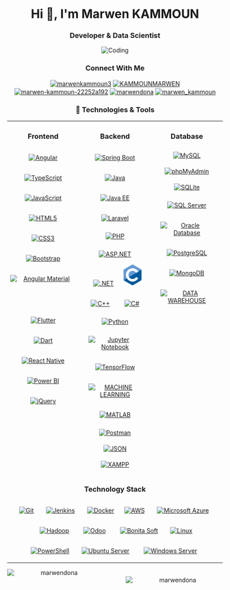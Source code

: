 <h1 align="center">Hi 👋, I'm Marwen KAMMOUN</h1>
<h3 align="center">Developer & Data Scientist</h3>
<div align="center">
    <img alt="Coding" width="300" src="https://media1.giphy.com/media/qgQUggAC3Pfv687qPC/giphy.gif" />
</div>

<h3 align="center"> Connect With Me </h3>
<p align="center">
    <a href="mailto:marwenkammoun3@gmail.com" target="blank"><img align="center"
            src="https://upload.wikimedia.org/wikipedia/commons/4/4e/Gmail_Icon.png" alt="marwenkammoun3" height="30" width="40" /></a>
    <a href="mailto:KAMMOUNMARWEN@iit.ens.tn" target="_blank"><img align="center"
            src="https://encrypted-tbn0.gstatic.com/images?q=tbn:ANd9GcQjPWa57XR6nTz37D9XSWANAF0QYMaNT5rUBZfvmMLrU5gbW4eX70xICEbo1ZLJCa-DPzE&usqp=CAU"                   alt="KAMMOUNMARWEN"
            height="30" width="40" /></a>
    <a href="https://www.linkedin.com/in/marwen-kammoun-22252a192" target="blank"><img align="center"
            src="https://raw.githubusercontent.com/rahuldkjain/github-profile-readme-generator/master/src/images/icons/Social/linked-in-alt.svg"
            alt="marwen-kammoun-22252a192" height="30" width="40" /></a>
    <a href="https://www.facebook.com/marwendona" target="blank"><img align="center"
            src="https://raw.githubusercontent.com/rahuldkjain/github-profile-readme-generator/master/src/images/icons/Social/facebook.svg"
            alt="marwendona" height="30" width="40" /></a>
    <a href="https://twitter.com/marwen_kammoun" target="blank"><img align="center"
            src="https://raw.githubusercontent.com/rahuldkjain/github-profile-readme-generator/master/src/images/icons/Social/twitter.svg"
            alt="marwen_kammoun" height="30" width="40" /></a>
</p>

<h3 align="center"> 🔧 Technologies & Tools </h3>
<table>
    <tr>
        <td valign="top" width="33%">
            <h3 align="center">Frontend</h3>
            <div align="center">
                <a href="https://angular.io/" target="_blank"><img style="margin: 15px"
                        src="https://cdn.iconscout.com/icon/free/png-256/angular-226066.png" alt="Angular" height="50" /></a>
                <a href="https://www.typescriptlang.org/" target="_blank"><img style="margin: 15px"
                        src="https://cdn.simpleicons.org/typescript/#3178C6" alt="TypeScript" height="50" /></a>
                <a href="https://www.javascript.com/" target="_blank"><img style="margin: 15px"
                        src="https://cdn.simpleicons.org/javaScript/#F7DF1E" alt="JavaScript" height="50" /></a>
                </br>
                <a href="https://en.wikipedia.org/wiki/HTML5" target="_blank"><img style="margin: 15px"
                        src="https://cdn.simpleicons.org/html5/#E34F26" alt="HTML5" height="50" /></a>
                <a href="https://www.w3schools.com/css/" target="_blank"><img style="margin: 15px"
                        src="https://cdn.simpleicons.org/css3/#1572B6" alt="CSS3" height="50" /></a>
                <a href="https://getbootstrap.com/docs/3.4/javascript/" target="_blank"><img style="margin: 15px"
                        src="https://cdn.simpleicons.org/bootstrap/#7952B3" alt="Bootstrap" height="50" /></a>
                <a href="https://material.angular.io/" target="_blank"><img style="margin: 15px; display: block; margin-left: auto; margin-right: auto;"
                        src="https://encrypted-tbn0.gstatic.com/images?q=tbn:ANd9GcQUnDVEqEe78HvQ9g-GMREzL1xFXgDRtcVuFUJL9qCq2XCCiAdy4oBSJXFNtdp9npGNrUM&usqp=CAU" alt="Angular Material" height="50" /></a>
                </br>
                <a href="https://flutter.dev/" target="_blank"><img style="margin: 15px"
                        src="https://cdn.iconscout.com/icon/free/png-256/flutter-2038877-1720090.png" alt="Flutter" height="50" /></a>
                <a href="https://dart.dev/" target="_blank"><img style="margin: 15px"
                        src="https://encrypted-tbn0.gstatic.com/images?q=tbn:ANd9GcQWoxiRajTWnNdhHO1ZF2oxaJevJJZJ00AXxZxBzxEPBZGijOFEgKgYGAUtshf7jhoOEtQ&usqp=CAU" alt="Dart" height="50" /></a>
                <a href="https://reactnative.dev/" target="_blank"><img style="margin: 15px"
                        src="https://encrypted-tbn0.gstatic.com/images?q=tbn:ANd9GcShQSuzoSO033la85_jAMD48b8TkB-zlphdBZxTl4HUqGJ3k1SFIutkkxCrCxYisxksSMc&usqp=CAU" alt="React Native" height="50" /></a>
                </br>
                <a href="https://powerbi.microsoft.com/" target="_blank"><img style="margin: 15px"
                         src="https://cdn.windowsreport.com/wp-content/uploads/2019/08/Power-bi-Authentication-error.jpg" alt="Power BI" height="50" /></a>
                <a href="https://jquery.com/" target="_blank"><img style="margin: 15px"
                        src="https://cdn.simpleicons.org/jquery/#0769AD" alt="jQuery" height="50" /></a>
            </div>
        </td>
        <td valign="top" width="33%">
            <h3 align="center">Backend</h3>
            <div align="center">
                <a href="https://spring.io/projects/spring-boot" target="_blank"><img style="margin: 15px"
                        src="https://upload.wikimedia.org/wikipedia/commons/thumb/4/44/Spring_Framework_Logo_2018.svg/800px-Spring_Framework_Logo_2018.svg.png" 
                                                                                     alt="Spring Boot" height="50" width="50"/></a>
                <a href="https://java.com/" target="_blank"><img style="margin: 15px"
                        src="https://upload.wikimedia.org/wikipedia/en/thumb/3/30/Java_programming_language_logo.svg/131px-Java_programming_language_logo.svg.png" alt="Java" height="50" /></a>
                <a href="https://www.oracle.com/java/technologies/javaee" target="_blank"><img style="margin: 15px"
                        src="https://encrypted-tbn0.gstatic.com/images?q=tbn:ANd9GcQIK3iAdcz6N-v95EcniWPhkEh9LQCj9JoYoC7YWmThdimCl3DWyzN8-p7Lbk0frlWraP8&usqp=CAU" alt="Java EE" height="50" /></a>
                <a href="https://laravel.com/" target="_blank"><img style="margin: 15px"
                        src="https://upload.wikimedia.org/wikipedia/commons/thumb/9/9a/Laravel.svg/1200px-Laravel.svg.png" alt="Laravel" height="50" /></a>
                <a href="https://www.php.net/" target="_blank"><img style="margin: 10px"
                        src="https://profilinator.rishav.dev/skills-assets/php-original.svg" alt="PHP" height="50" /></a>
                <a href="https://dotnet.microsoft.com/apps/aspnet" target="_blank"><img style="margin: 15px"
                        src="https://encrypted-tbn0.gstatic.com/images?q=tbn:ANd9GcTE4fAzck7tKDSDNKPB3kF7wJY4_kXWsCZhnS6mpZGlLAzeuKtNf9Ma9O5faOtDgxjqosE&usqp=CAU" alt="ASP.NET" height="50" /></a>
                <a href="https://dotnet.microsoft.com/" target="_blank"><img style="margin: 15px"
                        src="https://upload.wikimedia.org/wikipedia/commons/e/ee/.NET_Core_Logo.svg" alt=".NET" height="50" /></a>
                <a href="https://www.cprogramming.com/" target="_blank" rel="noreferrer"> <img
                        src="https://raw.githubusercontent.com/devicons/devicon/master/icons/c/c-original.svg" alt="c" height="50" /> </a>
                <a href="https://www.cplusplus.com/" target="_blank"><img style="margin: 15px"
                        src="https://upload.wikimedia.org/wikipedia/commons/thumb/1/18/ISO_C%2B%2B_Logo.svg/197px-ISO_C%2B%2B_Logo.svg.png" alt="C++" height="50" /></a>
                <a href="https://docs.microsoft.com/en-us/dotnet/csharp/" target="_blank"> <img style="margin: 15px"
                        src="https://upload.wikimedia.org/wikipedia/commons/0/0d/C_Sharp_wordmark.svg" alt="C#" height="50" /></a>
                <a href="https://www.python.org/" target="_blank"><img style="margin: 10px"
                        src="https://cdn.simpleicons.org/python/#3776AB" alt="Python" height="50" /></a>
                <a href="https://jupyter.org/" target="_blank"><img style="margin: 15px"
                        src="https://upload.wikimedia.org/wikipedia/commons/thumb/3/38/Jupyter_logo.svg/1200px-Jupyter_logo.svg.png" alt="Jupyter Notebook" height="50" /></a>
                <a href="https://https://www.tensorflow.org/" target="_blank"><img style="margin: 15px"
                        src="https://encrypted-tbn0.gstatic.com/images?q=tbn:ANd9GcSVxsX99Fz1DQV1QUOko--A542_yWE6p-iZp9DSyrRvUYjkbQdtoRuMsimgxs3HfgGC7cU&usqp=CAU" alt="TensorFlow" height="50" /></a>
                <a href="https://developers.google.com/machine-learning/crash-course?hl=fr" target="_blank"><img style="margin: 15px"
                        src="https://cdn-icons-png.flaticon.com/512/2464/2464397.png" alt="MACHINE LEARNING" height="50" /></a>
                <a href="https://www.mathworks.com/products/matlab.html" target="_blank"><img style="margin: 15px"
                        src="https://upload.wikimedia.org/wikipedia/commons/2/21/Matlab_Logo.png" alt="MATLAB" height="50" /></a>
                </br>
                <a href="https://www.postman.com/" target="_blank"><img style="margin: 10px"
                        src="https://cdn.simpleicons.org/postman/#FF6C37" alt="Postman" height="50" /></a>
                <a href="https://www.w3schools.com/js/js_json_intro.asp" target="_blank"><img style="margin: 10px"
                        src="https://cdn.simpleicons.org/json/#000000" alt="JSON" height="50" /></a>
                <a href="https://www.apachefriends.org/" target="_blank"><img style="margin: 10px"
                        src="https://profilinator.rishav.dev/skills-assets/xampp.png" alt="XAMPP" height="50" /></a>
            </div>
        </td>
        <td valign="top" width="33%">
            <h3 align="center">Database</h3>
            <div align="center">
                <a href="https://www.mysql.com/" target="_blank"><img style="margin: 10px"
                        src="https://profilinator.rishav.dev/skills-assets/mysql-original-wordmark.svg" alt="MySQL" height="50" /></a>
                <a href="https://www.phpmyadmin.net/" target="_blank"><img style="margin: 10px"
                        src="https://cdn.simpleicons.org/phpmyadmin/#6C78AF" alt="phpMyAdmin" height="50" /></a>
                <a href="https://www.SQLite.com/" target="_blank"><img style="margin: 10px"
                        src="https://cdn.simpleicons.org/SQLite/#003B57" alt="SQLite" height="50" /></a>
                </br>
                <a href="https://www.microsoft.com/en-us/sql-server" target="_blank"><img style="margin: 15px"
                        src="https://encrypted-tbn0.gstatic.com/images?q=tbn:ANd9GcQVXcUCEHFHY4Y6x0I6z3JHIC8YLbCJJ7SxaIy-okDQ8rnmWGtnYe25j-mP1SP2zZr4qYU&usqp=CAU" alt="SQL Server" height="50" /></a>
                <a href="https://www.oracle.com/database/" target="_blank"><img style="margin: 15px"
                        src="https://encrypted-tbn0.gstatic.com/images?q=tbn:ANd9GcSa_sog24nLt6EZTPRy1SKBlK1_R0suNQeruKTl5OuU3NSUzVXf5tsnBNn9VRJ5q89K2ig&usqp=CAU" alt="Oracle Database" height="50" /></a>
                <a href="https://www.postgresql.org/" target="_blank"><img style="margin: 15px"
                        src="https://encrypted-tbn0.gstatic.com/images?q=tbn:ANd9GcQk3kSVpiWzJPf0wYuGbe65THoM8GAGYnemHAx_nTXw53gJVoUJCM8x2gzRy2sJernaCbQ&usqp=CAU" alt="PostgreSQL" height="50" /></a>
                </br>
                <a href="https://www.mongodb.com/" target="_blank"><img style="margin: 15px"
                        src="https://encrypted-tbn0.gstatic.com/images?q=tbn:ANd9GcTclnX8t9HBA1P1pUP1-8uw9NGbJOy_IfLlVovdtBoB4IaenK4CaoTpy7uFDLY4IX0VOr8&usqp=CAU" alt="MongoDB" height="50" /></a>
                <a href="https://datascientest.com/data-warehouse" target="_blank"><img style="margin: 15px"
                        src="https://encrypted-tbn0.gstatic.com/images?q=tbn:ANd9GcRfm372MMNLmYrwwMCX_VTMheFrxH2wj3cicG1iZx8pqK-NfPT4kfD-cV-X_jOnX3K-maU&usqp=CAU" alt="DATA WAREHOUSE" height="50" /></a>
            </div>
        </td>
    </tr>
    <tr>
        <td valign="top" colspan="3">
            <h3 align="center">Technology Stack</h3>
            <div align="center">
                <a href="https://github.com/" target="_blank"><img style="margin: 10px"
                            src="https://profilinator.rishav.dev/skills-assets/git-scm-icon.svg" alt="Git" height="50" /></a>
                    <a href="https://jenkins.io/" target="_blank"><img style="margin: 15px"
                            src="https://encrypted-tbn0.gstatic.com/images?q=tbn:ANd9GcRNhykAGH18mwMYkkyHOb8JyqiMECmDg1dsyXIleJcUZY1yS_2Zn6jYoGYiHo3Y2Vr11h8&usqp=CAU" alt="Jenkins" height="50" /></a>
                    <a href="https://www.docker.com/" target="_blank"><img style="margin: 10px"
                            src="https://profilinator.rishav.dev/skills-assets/docker-original-wordmark.svg" alt="Docker" height="50" /></a>
                    <a href="https://aws.amazon.com/" target="_blank"><img style="margin: 10px"
                            src="https://profilinator.rishav.dev/skills-assets/amazonwebservices-original-wordmark.svg" alt="AWS" height="50" /></a>
                    <a href="https://azure.microsoft.com/" target="_blank"><img style="margin: 15px"
                            src="https://upload.wikimedia.org/wikipedia/commons/thumb/a/a8/Microsoft_Azure_Logo.svg/200px-Microsoft_Azure_Logo.svg.png" alt="Microsoft Azure" height="50" /></a>
                    <a href="https://hadoop.apache.org/" target="_blank"><img style="margin: 15px"
                            src="https://encrypted-tbn0.gstatic.com/images?q=tbn:ANd9GcTcQS9mZRUbaz0FrR3ThEd4nygVuYwlmyEX1DpX9aauiFulFIcktFdACwt826eBSBT8T80&usqp=CAU" alt="Hadoop" height="50" /></a>
                    <a href="https://www.odoo.com/" target="_blank"><img style="margin: 15px"
                            src="https://cdn.worldvectorlogo.com/logos/odoo.svg" alt="Odoo" height="50" /></a>
                    <a href="https://bonitasoft.com/" target="_blank"><img style="margin: 15px"
                            src="https://encrypted-tbn0.gstatic.com/images?q=tbn:ANd9GcSX0-idtM80gGM-i6Lud2zH8SRnH8MP5J85fACCx8ukv_3VhzPi3SaEaLX0TMnnLgQ4fvM&usqp=CAU" alt="Bonita Soft" height="50" /></a>
                    <a href="https://www.linux.org/" target="_blank"><img style="margin: 10px"
                            src="https://profilinator.rishav.dev/skills-assets/linux-original.svg" alt="Linux" height="50" /></a>
                    <a href="https://docs.microsoft.com/en-us/powershell/" target="_blank"><img style="margin: 10px"
                            src="https://profilinator.rishav.dev/skills-assets/powershell.png" alt="PowerShell" height="50" /></a>
                    <a href="https://ubuntu.com/download/server" target="_blank"><img style="margin: 15px"
                             src="https://encrypted-tbn0.gstatic.com/images?q=tbn:ANd9GcQHIrmk4xqxX8XLDGRmaEfviwjWDmsVfXfp-UiGMvrLcBDj6I7lG0xkjTkc9vDOkHUxG8o&usqp=CAU" 
                                                                                     alt="Ubuntu Server" height="50" /></a>
                    <a href="https://www.microsoft.com/en-us/cloud-platform/windows-server" target="_blank"><img style="margin: 15px"
                             src="https://encrypted-tbn0.gstatic.com/images?q=tbn:ANd9GcRV5i_B3lqVcci3bgOYvRpoNaKXRhtqVhTg5ITFE8Z7EMDVtTQNCRSMPAVHmKGzFCBX4Y4&usqp=CAU" 
                                                                                                                alt="Windows Server" height="50" /></a>
            </div>
        </td>
    </tr>
</table>

<p align="center">
    <img src="https://github-readme-stats-sigma-five.vercel.app/api/top-langs?username=marwendona&show_icons=true&locale=en&layout=compact"
        alt="marwendona" width="45%" align="left"/>
    </br>
    <img src="https://github-readme-stats-sigma-five.vercel.app/api?username=marwendona&show_icons=true&locale=en"
        alt="marwendona" width="45%" align="right" />
</p> 
